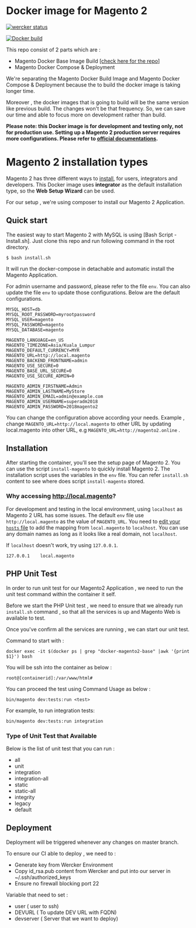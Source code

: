 # Docker image for Magento 2 

[![wercker status](https://app.wercker.com/status/4cfaeeea9b0b6ea8ea377d32c97e2e21/s/ "wercker status")](https://app.wercker.com/project/byKey/4cfaeeea9b0b6ea8ea377d32c97e2e21)

[![Docker build](http://dockeri.co/image/mshahmi/docker-magento2)](https://hub.docker.com/r/mshahmi/docker-magento2/)

This repo consist of 2 parts which are :
  * Magento Docker Base Image Build  [[check here for the repo]](https://github.com/shahmimajid/docker-magento2-base)
  * Magento Docker Compose & Deployment

  We're separating the Magento Docker Build Image and Magento Docker Compose & Deployment because the to build the docker image is taking longer time. 
  
  Moreover , the docker images that is going to build will be the same version like previous build. The changes won't be that frequency. So, we can save our time and able to focus more on development rather than build.

  
  **Please note: this Docker image is for development and testing only, not for production use. Setting up a Magento 2 production server requires more configurations. Please refer to [official documentations](http://devdocs.magento.com/guides/v2.2/config-guide/deployment/).**


# Magento 2 installation types

Magento 2 has three different ways to [install](http://devdocs.magento.com/guides/v2.2/install-gde/bk-install-guide.html), for users, integrators and developers. This Docker image uses **integrator** as the default installation type, so the **Web Setup Wizard** can be used.

For our setup , we're using composer to install our Magento 2 Application.

## Quick start

The easiest way to start Magento 2 with MySQL is using [Bash Script - Install.sh]. Just clone this repo and run following command in the root directory. 

~~~
$ bash install.sh
~~~

It will run the docker-compose in detachable and automatic install the Magento Application.

For admin username and password, please refer to the file `env`. You can also update the file `env` to update those configurations. Below are the default configurations.

~~~
MYSQL_HOST=db
MYSQL_ROOT_PASSWORD=myrootpassword
MYSQL_USER=magento
MYSQL_PASSWORD=magento
MYSQL_DATABASE=magento

MAGENTO_LANGUAGE=en_US
MAGENTO_TIMEZONE=Asia/Kuala_Lumpur
MAGENTO_DEFAULT_CURRENCY=MYR
MAGENTO_URL=http://local.magento
MAGENTO_BACKEND_FRONTNAME=admin
MAGENTO_USE_SECURE=0
MAGENTO_BASE_URL_SECURE=0
MAGENTO_USE_SECURE_ADMIN=0

MAGENTO_ADMIN_FIRSTNAME=Admin
MAGENTO_ADMIN_LASTNAME=MyStore
MAGENTO_ADMIN_EMAIL=admin@example.com
MAGENTO_ADMIN_USERNAME=superadm2018
MAGENTO_ADMIN_PASSWORD=2018magento2
~~~

You can change the configuration above according your needs. Example , change `MAGENTO_URL=http://local.magento` to other URL by updating local.magento into other URL, e.g `MAGENTO_URL=http://magento2.online` .


## Installation

After starting the container, you'll see the setup page of Magento 2. You can use the script `install-magento` to quickly install Magento 2. The installation script uses the variables in the `env` file. You can refer `install.sh` content to see where does script `install-magento` stored.


### Why accessing http://local.magento?

For development and testing in the local environment, using `localhost` as Magento 2 URL has some issues. The default `env` file use `http://local.magento` as the value of `MAGENTO_URL`. You need to [edit your `hosts` file](https://support.rackspace.com/how-to/modify-your-hosts-file/) to add the mapping from `local.magento` to `localhost`. You can use any domain names as long as it looks like a real domain, not `localhost`.

If `localhost` doesn't work, try using `127.0.0.1`.

```
127.0.0.1    local.magento
```


## PHP Unit Test

In order to run unit test for our Magento2 Application , we need to run the unit test command within the container it self.

Before we start the PHP Unit test , we need to ensure that we already run `install.sh` command , so that all the services is up and Magento Web is available to test.

Once you've confirm all the services are running , we can start our unit test.

Command to start with :

```
docker exec -it $(docker ps | grep "docker-magento2-base" |awk '{print $1}') bash
```

You will be ssh into the container as below :

```
root@[containerid]:/var/www/html#
```

You can proceed the test using Command Usage as below :

```
bin/magento dev:tests:run <test>
```

For example, to run integration tests:

```
bin/magento dev:tests:run integration
```

### Type of Unit Test that Available

Below is the list of unit test that you can run :
   * all
   * unit
   * integration
   * integration-all 
   * static 
   * static-all 
   * integrity 
   * legacy  
   * default


## Deployment

Deployment will be triggered whenever any changes on master branch.

To ensure our CI able to deploy , we need to :

   * Generate key from Wercker Environment
   * Copy id_rsa.pub content from Wercker and put into our server in ~/.ssh/authorized_keys
   * Ensure no firewall blocking port 22

Variable that need to set :
   * user ( user to ssh)
   * DEVURL ( To update DEV URL with FQDN)
   * devserver ( Server that we want to deploy)
   
